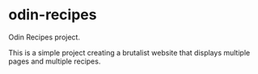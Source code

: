 # odin-recipes
Odin Recipes project.

This is a simple project creating a brutalist website that displays multiple pages and multiple recipes.
